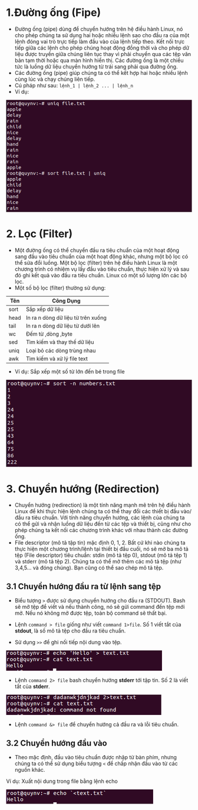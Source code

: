 # 1.Đường ống (Fipe)

- Đường ống (pipe) dùng để chuyển hướng trên hệ điều hành Linux, nó cho phép chúng ta sử dụng hai hoặc nhiều lệnh sao cho đầu ra của một lệnh đóng vai trò trực tiếp làm đầu vào của lệnh tiếp theo. Kết nối trực tiếp giữa các lệnh cho phép chúng hoạt động đồng thời và cho phép dữ liệu được truyền giữa chúng liên tục thay vì phải chuyển qua các tệp văn bản tạm thời hoặc qua màn hình hiển thị. Các đường ống là một chiều tức là luồng dữ liệu chuyển hướng từ trái sang phải qua đường ống.
- Các đường ống (pipe) giúp chúng ta có thể kết hợp hai hoặc nhiều lệnh cùng lúc và chạy chúng liên tiếp.
- Cú pháp như sau: `lệnh_1 | lệnh_2 ... | lệnh_n`
- Ví dụ:

<img src="https://github.com/lean15998/Linux/blob/main/images/20.17.PNG">

# 2. Lọc (Filter)

- Một đường ống có thể chuyển đầu ra tiêu chuẩn của một hoạt động sang đầu vào tiêu chuẩn của một hoạt động khác, nhưng một bộ lọc có thể sửa đổi luồng. Một bộ lọc (filter) trên hệ điều hành Linux là một chương trình có nhiệm vụ lấy đầu vào tiêu chuẩn, thực hiện xử lý và sau đó ghi kết quả vào đầu ra tiêu chuẩn. Linux có một số lượng lớn các bộ lọc.
- Một số bộ lọc (filter) thường sử dụng:

| Tên | Công Dụng
| --- | ---------
| sort | Sắp xếp dữ liệu
| head | In ra n dòng dữ liệu từ trên xuống
| tail | In ra n dòng dữ liệu từ dưới lên
| wc | Đếm từ ,dòng ,byte
| sed | Tìm kiếm và thay thế dữ liệu
| uniq | Loại bỏ các dòng trùng nhau
| awk | Tìm kiếm và xử lý file text

- Ví dụ: Sắp xếp một số từ lớn đến bé trong file

 <img src="https://github.com/lean15998/Linux/blob/main/images/20.06.PNG">

# 3. Chuyển hướng (Redirection)

- Chuyển hướng (redirection) là một tính năng mạnh mẽ trên hệ điều hành Linux để khi thực hiện lệnh chúng ta có thể thay đổi các thiết bị đầu vào/đầu ra tiêu chuẩn. Với tính năng chuyển hướng, các lệnh của chúng ta có thể gửi và nhận luồng dữ liệu đến từ các tệp và thiết bị, cũng như cho phép chúng ta kết nối các chương trình khác với nhau thành các đường ống.
- File descriptor (mô tả tập tin) mặc định 0, 1, 2. Bất cứ khi nào chúng ta thực hiện một chương trình/lệnh tại thiết bị đầu cuối, nó sẽ mở ba mô tả tệp (File descriptor) tiêu chuẩn: stdin (mô tả tệp 0), stdout (mô tả tệp 1) và stderr (mô tả tệp 2). Chúng ta có thể mở thêm các mô tả tệp (như 3,4,5... và đóng chúng). Bạn cũng có thể sao chép mô tả tệp.
 
## 3.1 Chuyển hướng đầu ra từ lệnh sang tệp

- Biểu tượng `>` được sử dụng chuyển hướng cho đầu ra (STDOUT). Bash sẽ mở tệp để viết và nếu thành công, nó sẽ gửi command đến tệp mới mở. Nếu nó không mở được tệp, toàn bộ command sẽ thất bại.

- Lệnh `command > file` giống như viết `command 1>file`. Số 1 viết tắt của **stdout**, là số mô tả tệp cho đầu ra tiêu chuẩn.
- Sử dụng `>>` để ghi nối tiếp nội dung vào tệp.

<img src="https://github.com/lean15998/Linux/blob/main/images/26.1.PNG">

- Lệnh `command 2> file` bash chuyển hướng **stderr** tới tập tin. Số 2 là viết tắt của **stderr**.

<img src="https://github.com/lean15998/Linux/blob/main/images/26.2.PNG">

- Lệnh `command &> file` để chuyển hướng cả đầu ra và lỗi tiêu chuẩn.

## 3.2 Chuyển hướng đầu vào

- Theo mặc định, đầu vào tiêu chuẩn được nhập từ bàn phím, nhưng chúng ta có thể sử dụng biểu tượng `<` để chấp nhận đầu vào từ các nguồn khác.

Ví dụ: Xuất nội dung trong file bằng lệnh echo

<img src="https://github.com/lean15998/Linux/blob/main/images/26.3.PNG">
